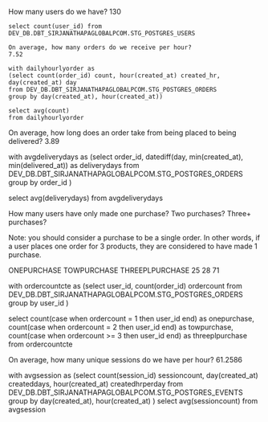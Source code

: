 How many users do we have?
130
```
select count(user_id) from DEV_DB.DBT_SIRJANATHAPAGLOBALPCOM.STG_POSTGRES_USERS

On average, how many orders do we receive per hour?
7.52 

with dailyhourlyorder as
(select count(order_id) count, hour(created_at) created_hr, day(created_at) day
from DEV_DB.DBT_SIRJANATHAPAGLOBALPCOM.STG_POSTGRES_ORDERS
group by day(created_at), hour(created_at))

select avg(count)
from dailyhourlyorder
```
On average, how long does an order take from being placed to being delivered?
3.89

with avgdeliverydays as
(select order_id, datediff(day, min(created_at), min(delivered_at)) as deliverydays
from DEV_DB.DBT_SIRJANATHAPAGLOBALPCOM.STG_POSTGRES_ORDERS
group by order_id
)

select avg(deliverydays)
from avgdeliverydays

How many users have only made one purchase? Two purchases? Three+ purchases?

Note: you should consider a purchase to be a single order. In other words, if a user places one order for 3 products, they are considered to have made 1 purchase.

ONEPURCHASE	TOWPURCHASE	THREEPLPURCHASE
25	28	71

with ordercountcte as
(select user_id, count(order_id) ordercount
from DEV_DB.DBT_SIRJANATHAPAGLOBALPCOM.STG_POSTGRES_ORDERS
group by user_id
)

select count(case when ordercount = 1 then user_id end) as onepurchase,
count(case when ordercount = 2 then user_id end) as towpurchase,
count(case when ordercount >= 3 then user_id end) as threeplpurchase
from ordercountcte

On average, how many unique sessions do we have per hour?
61.2586

with avgsession as
(select count(session_id) sessioncount, day(created_at) createddays, hour(created_at) createdhrperday
from DEV_DB.DBT_SIRJANATHAPAGLOBALPCOM.STG_POSTGRES_EVENTS
group by day(created_at), hour(created_at)
)
select avg(sessioncount)
from avgsession